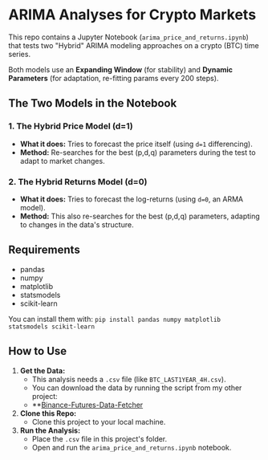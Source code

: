 # ARIMA Analyses for Crypto Markets

This repo contains a Jupyter Notebook (`arima_price_and_returns.ipynb`) that tests two "Hybrid" ARIMA modeling approaches on a crypto (BTC) time series.

Both models use an **Expanding Window** (for stability) and **Dynamic Parameters** (for adaptation, re-fitting params every 200 steps).

## The Two Models in the Notebook

### 1. The Hybrid Price Model (d=1)
* **What it does:** Tries to forecast the price itself (using `d=1` differencing).
* **Method:** Re-searches for the best (p,d,q) parameters during the test to adapt to market changes.

### 2. The Hybrid Returns Model (d=0)
* **What it does:** Tries to forecast the log-returns (using `d=0`, an ARMA model).
* **Method:** This also re-searches for the best (p,d,q) parameters, adapting to changes in the data's structure.

## Requirements

* pandas
* numpy
* matplotlib
* statsmodels
* scikit-learn

You can install them with: `pip install pandas numpy matplotlib statsmodels scikit-learn`

## How to Use

1.  **Get the Data:**
    * This analysis needs a `.csv` file (like `BTC_LAST1YEAR_4H.csv`).
    * You can download the data by running the script from my other project:
    * **[Binance-Futures-Data-Fetcher](https://github.com/hilmierkamgurbuz/Binance-Futures-Data-Fetcher)
2.  **Clone this Repo:**
    * Clone this project to your local machine.
3.  **Run the Analysis:**
    * Place the `.csv` file in this project's folder.
    * Open and run the `arima_price_and_returns.ipynb` notebook.